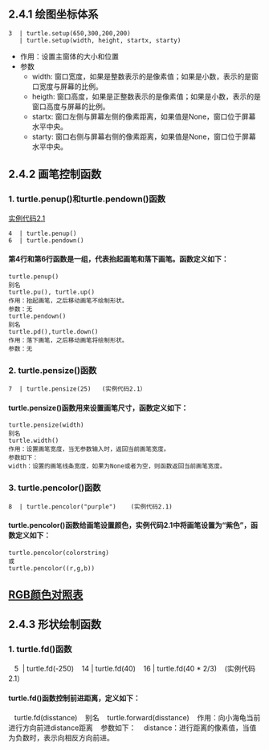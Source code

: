 ## 2.4.1 绘图坐标体系
    3  | turtle.setup(650,300,200,200)
       | turtle.setup(width, height, startx, starty)
- 作用：设置主窗体的大小和位置
- 参数
  - width: 窗口宽度，如果是整数表示的是像素值；如果是小数，表示的是窗口宽度与屏幕的比例。
  - heigth: 窗口高度，如果是正整数表示的是像素值；如果是小数，表示的是窗口高度与屏幕的比例。
  - startx: 窗口左侧与屏幕左侧的像素距离，如果值是None，窗口位于屏幕水平中央。
  - starty: 窗口右侧与屏幕右侧的像素距离，如果值是None，窗口位于屏幕水平中央。
## 2.4.2 画笔控制函数
### 1\. turtle.penup()和turtle.pendown()函数
[实例代码2.1](https://github.com/JackZander/Python-Note/blob/master/2%20实例代码/e2.1DrawPython.py)

    4  | turtle.penup()
    6  | turtle.pendown()    
#### 第4行和第6行函数是一组，代表抬起画笔和落下画笔。函数定义如下：
    
    turtle.penup()
    别名
    turtle.pu(), turtle.up()
    作用：抬起画笔，之后移动画笔不绘制形状。
    参数：无
    turtle.pendown()
    别名
    turtle.pd(),turtle.down()
    作用：落下画笔，之后移动画笔将绘制形状。
    参数：无

### 2\. turtle.pensize()函数
    7  | turtle.pensize(25)   (实例代码2.1）
#### turtle.pensize()函数用来设置画笔尺寸，函数定义如下：
    turtle.pensize(width)
    别名
    turtle.width()
    作用：设置画笔宽度，当无参数输入时，返回当前画笔宽度。
    参数如下：
    width：设置的画笔线条宽度，如果为None或者为空，则函数返回当前画笔宽度。
    
### 3\. turtle.pencolor()函数
    8  | turtle.pencolor("purple")    (实例代码2.1)
#### turtle.pencolor()函数给画笔设置颜色，实例代码2.1中将画笔设置为“紫色”，函数定义如下：
    turtle.pencolor(colorstring)
    或
    turtle.pencolor((r,g,b))

## [RGB颜色对照表](http://tool.oschina.net/commons?type=3)
## 2.4.3 形状绘制函数
### 1\. turtle.fd()函数
    5  | turtle.fd(-250)
    14 | turtle.fd(40)
    16 | turtle.fd(40 * 2/3)    (实例代码2.1）
#### turtle.fd()函数控制前进距离，定义如下：
    turtle.fd(disstance)
    别名
    turtle.forward(disstance)
    作用：向小海龟当前进行方向前进distance距离
    参数如下：
    distance：进行距离的像素值，当值为负数时，表示向相反方向前进。
